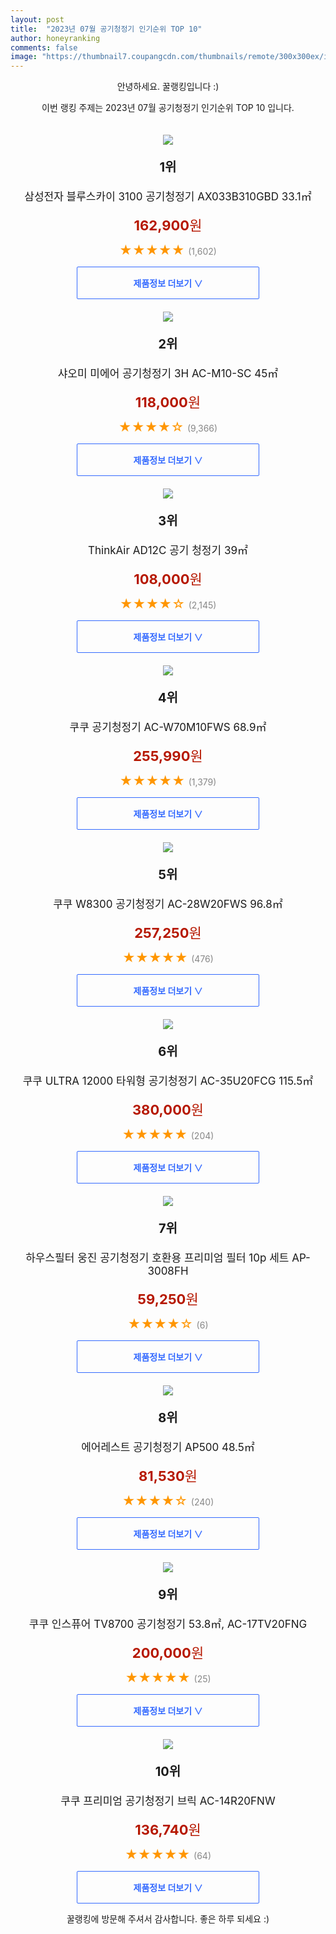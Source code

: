 ```yaml
---
layout: post
title:  "2023년 07월 공기청정기 인기순위 TOP 10"
author: honeyranking
comments: false
image: "https://thumbnail7.coupangcdn.com/thumbnails/remote/300x300ex/image/retail/images/2978621877215271-d0e94af9-8784-473f-b1ff-5109d697fdf0.jpg"
---
```

<p style="text-align: center;">안녕하세요. 꿀랭킹입니다 :)</p>
<p style="text-align: center;">이번 랭킹 주제는 2023년 07월 공기청정기 인기순위 TOP 10 입니다.</p><center><img src="https://thumbnail7.coupangcdn.com/thumbnails/remote/300x300ex/image/retail/images/2978621877215271-d0e94af9-8784-473f-b1ff-5109d697fdf0.jpg" style="margin-top:20px" /></center><p style="text-align: center; font-size: 20px"><b>1위</b></p><p style="text-align: center; font-size: 17px">삼성전자 블루스카이 3100 공기청정기 AX033B310GBD 33.1㎡</p><p style="text-align: center;"><span style="color: #b61800; font-size: 22px;"><b>162,900</b>원</span></p><p style="text-align: center;"><span style="color: #ff9600; font-size: 20px;">★★★★★ </span><span style="color: #878787;">(1,602)</span></p><center><a href="https://link.coupang.com/a/2Z6Au"><div style="font-size: 14px; display: inline-block; padding: 15px 90px; color: #346aff; border-radius: 2px; border: 1px solid #346aff; cursor: pointer;"><b>제품정보 더보기 &or;</b></div></a></center><center><img src="https://thumbnail9.coupangcdn.com/thumbnails/remote/300x300ex/image/retail/images/8943370345792870-930c76dc-3156-420c-a40a-2454dc50c469.jpg" style="margin-top:20px" /></center><p style="text-align: center; font-size: 20px"><b>2위</b></p><p style="text-align: center; font-size: 17px">샤오미 미에어 공기청정기 3H AC-M10-SC 45㎡</p><p style="text-align: center;"><span style="color: #b61800; font-size: 22px;"><b>118,000</b>원</span></p><p style="text-align: center;"><span style="color: #ff9600; font-size: 20px;">★★★★☆ </span><span style="color: #878787;">(9,366)</span></p><center><a href="https://link.coupang.com/a/2Z6Av"><div style="font-size: 14px; display: inline-block; padding: 15px 90px; color: #346aff; border-radius: 2px; border: 1px solid #346aff; cursor: pointer;"><b>제품정보 더보기 &or;</b></div></a></center><center><img src="https://thumbnail8.coupangcdn.com/thumbnails/remote/300x300ex/image/retail/images/2452431867953497-09187a22-3fd3-4cf5-8894-93d287ef4c8a.jpg" style="margin-top:20px" /></center><p style="text-align: center; font-size: 20px"><b>3위</b></p><p style="text-align: center; font-size: 17px">ThinkAir AD12C 공기 청정기 39㎡</p><p style="text-align: center;"><span style="color: #b61800; font-size: 22px;"><b>108,000</b>원</span></p><p style="text-align: center;"><span style="color: #ff9600; font-size: 20px;">★★★★☆ </span><span style="color: #878787;">(2,145)</span></p><center><a href="https://link.coupang.com/a/2Z6Aw"><div style="font-size: 14px; display: inline-block; padding: 15px 90px; color: #346aff; border-radius: 2px; border: 1px solid #346aff; cursor: pointer;"><b>제품정보 더보기 &or;</b></div></a></center><center><img src="https://thumbnail8.coupangcdn.com/thumbnails/remote/300x300ex/image/retail/images/2442179130084885-091b5ebb-90f5-4db8-99a8-838f280ab705.jpg" style="margin-top:20px" /></center><p style="text-align: center; font-size: 20px"><b>4위</b></p><p style="text-align: center; font-size: 17px">쿠쿠 공기청정기 AC-W70M10FWS 68.9㎡</p><p style="text-align: center;"><span style="color: #b61800; font-size: 22px;"><b>255,990</b>원</span></p><p style="text-align: center;"><span style="color: #ff9600; font-size: 20px;">★★★★★ </span><span style="color: #878787;">(1,379)</span></p><center><a href="https://link.coupang.com/a/2Z6Ax"><div style="font-size: 14px; display: inline-block; padding: 15px 90px; color: #346aff; border-radius: 2px; border: 1px solid #346aff; cursor: pointer;"><b>제품정보 더보기 &or;</b></div></a></center><center><img src="https://thumbnail7.coupangcdn.com/thumbnails/remote/300x300ex/image/retail/images/3027951395561479-f1a6dc7a-0908-45f6-9334-bc8a3d971de2.jpg" style="margin-top:20px" /></center><p style="text-align: center; font-size: 20px"><b>5위</b></p><p style="text-align: center; font-size: 17px">쿠쿠 W8300 공기청정기 AC-28W20FWS 96.8㎡</p><p style="text-align: center;"><span style="color: #b61800; font-size: 22px;"><b>257,250</b>원</span></p><p style="text-align: center;"><span style="color: #ff9600; font-size: 20px;">★★★★★ </span><span style="color: #878787;">(476)</span></p><center><a href="https://link.coupang.com/a/2Z6Ay"><div style="font-size: 14px; display: inline-block; padding: 15px 90px; color: #346aff; border-radius: 2px; border: 1px solid #346aff; cursor: pointer;"><b>제품정보 더보기 &or;</b></div></a></center><center><img src="https://thumbnail9.coupangcdn.com/thumbnails/remote/300x300ex/image/retail/images/2023/01/09/14/1/f8ff5bfd-33f8-4f91-b80b-1ec1afab30b1.jpg" style="margin-top:20px" /></center><p style="text-align: center; font-size: 20px"><b>6위</b></p><p style="text-align: center; font-size: 17px">쿠쿠 ULTRA 12000 타워형 공기청정기 AC-35U20FCG 115.5㎡</p><p style="text-align: center;"><span style="color: #b61800; font-size: 22px;"><b>380,000</b>원</span></p><p style="text-align: center;"><span style="color: #ff9600; font-size: 20px;">★★★★★ </span><span style="color: #878787;">(204)</span></p><center><a href="https://link.coupang.com/a/2Z6Az"><div style="font-size: 14px; display: inline-block; padding: 15px 90px; color: #346aff; border-radius: 2px; border: 1px solid #346aff; cursor: pointer;"><b>제품정보 더보기 &or;</b></div></a></center><center><img src="https://thumbnail9.coupangcdn.com/thumbnails/remote/300x300ex/image/retail/images/13170267600862019-61b116d2-ecf1-471d-a98f-9174cc3f0049.jpg" style="margin-top:20px" /></center><p style="text-align: center; font-size: 20px"><b>7위</b></p><p style="text-align: center; font-size: 17px">하우스필터 웅진 공기청정기 호환용 프리미엄 필터 10p 세트 AP-3008FH</p><p style="text-align: center;"><span style="color: #b61800; font-size: 22px;"><b>59,250</b>원</span></p><p style="text-align: center;"><span style="color: #ff9600; font-size: 20px;">★★★★☆ </span><span style="color: #878787;">(6)</span></p><center><a href="https://link.coupang.com/a/2Z6AA"><div style="font-size: 14px; display: inline-block; padding: 15px 90px; color: #346aff; border-radius: 2px; border: 1px solid #346aff; cursor: pointer;"><b>제품정보 더보기 &or;</b></div></a></center><center><img src="https://thumbnail10.coupangcdn.com/thumbnails/remote/300x300ex/image/product/image/vendoritem/2019/02/15/4274124733/2bab2d0c-9051-47cd-8dd9-6b3f27a3891f.jpg" style="margin-top:20px" /></center><p style="text-align: center; font-size: 20px"><b>8위</b></p><p style="text-align: center; font-size: 17px">에어레스트 공기청정기 AP500 48.5㎡</p><p style="text-align: center;"><span style="color: #b61800; font-size: 22px;"><b>81,530</b>원</span></p><p style="text-align: center;"><span style="color: #ff9600; font-size: 20px;">★★★★☆ </span><span style="color: #878787;">(240)</span></p><center><a href="https://link.coupang.com/a/2Z6AB"><div style="font-size: 14px; display: inline-block; padding: 15px 90px; color: #346aff; border-radius: 2px; border: 1px solid #346aff; cursor: pointer;"><b>제품정보 더보기 &or;</b></div></a></center><center><img src="https://thumbnail6.coupangcdn.com/thumbnails/remote/300x300ex/image/rs_quotation_api/5pnr0zwu/46d99dd32ac5454ab6bc5ab2e6d6a7c2.jpg" style="margin-top:20px" /></center><p style="text-align: center; font-size: 20px"><b>9위</b></p><p style="text-align: center; font-size: 17px">쿠쿠 인스퓨어 TV8700 공기청정기 53.8㎡, AC-17TV20FNG</p><p style="text-align: center;"><span style="color: #b61800; font-size: 22px;"><b>200,000</b>원</span></p><p style="text-align: center;"><span style="color: #ff9600; font-size: 20px;">★★★★★ </span><span style="color: #878787;">(25)</span></p><center><a href="https://link.coupang.com/a/2Z6AC"><div style="font-size: 14px; display: inline-block; padding: 15px 90px; color: #346aff; border-radius: 2px; border: 1px solid #346aff; cursor: pointer;"><b>제품정보 더보기 &or;</b></div></a></center><center><img src="https://thumbnail6.coupangcdn.com/thumbnails/remote/300x300ex/image/retail/images/2022/10/18/17/4/22c81d83-116e-4c0a-84eb-c19e1fd368a5.jpg" style="margin-top:20px" /></center><p style="text-align: center; font-size: 20px"><b>10위</b></p><p style="text-align: center; font-size: 17px">쿠쿠 프리미엄 공기청정기 브릭 AC-14R20FNW</p><p style="text-align: center;"><span style="color: #b61800; font-size: 22px;"><b>136,740</b>원</span></p><p style="text-align: center;"><span style="color: #ff9600; font-size: 20px;">★★★★★ </span><span style="color: #878787;">(64)</span></p><center><a href="https://link.coupang.com/a/2Z6AD"><div style="font-size: 14px; display: inline-block; padding: 15px 90px; color: #346aff; border-radius: 2px; border: 1px solid #346aff; cursor: pointer;"><b>제품정보 더보기 &or;</b></div></a></center><p style="text-align: center;">꿀랭킹에 방문해 주셔서 감사합니다. 좋은 하루 되세요 :)</p>
